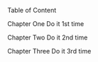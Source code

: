 Table of Content

Chapter One
Do it 1st time

Chapter Two
Do it 2nd time

Chapter Three
Do it 3rd time
